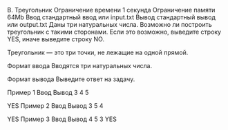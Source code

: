 B. Треугольник
Ограничение времени	1 секунда
Ограничение памяти	64Mb
Ввод	стандартный ввод или input.txt
Вывод	стандартный вывод или output.txt
Даны три натуральных числа. Возможно ли построить треугольник с такими сторонами. Если это возможно, выведите строку YES, иначе выведите строку NO.

Треугольник — это три точки, не лежащие на одной прямой.

Формат ввода
Вводятся три натуральных числа.

Формат вывода
Выведите ответ на задачу.

Пример 1
Ввод	Вывод
3
4
5

YES
Пример 2
Ввод	Вывод
3
5
4


YES
Пример 3
Ввод	Вывод
4
5
3
YES